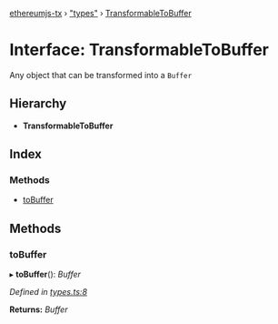 [ethereumjs-tx](../README.md) › ["types"](../modules/_types_.md) › [TransformableToBuffer](_types_.transformabletobuffer.md)

# Interface: TransformableToBuffer

Any object that can be transformed into a `Buffer`

## Hierarchy

- **TransformableToBuffer**

## Index

### Methods

- [toBuffer](_types_.transformabletobuffer.md#tobuffer)

## Methods

### toBuffer

▸ **toBuffer**(): _Buffer_

_Defined in [types.ts:8](https://github.com/ethereumjs/ethereumjs-vm/blob/master/packages/tx/src/types.ts#L8)_

**Returns:** _Buffer_

